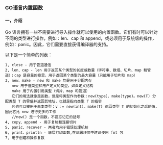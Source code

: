 ### **GO语言内置函数**

#### **一，介绍**

Go 语言拥有一些不需要进行导入操作就可以使用的内置函数。它们有时可以针对不同的类型进行操作，例如：len、cap 和 append，或必须用于系统级的操作，例如：panic。因此，它们需要直接获得编译器的支持。

以下是一个简单的列表：

```
1, close - 用于管道通信
2, len、cap - len 用于返回某个类型的长度或数量（字符串、数组、切片、map 和管道）；cap 是容量的意思，用于返回某个类型的最大容量（只能用于切片和 map）
3, new、make - new 和 make 均是用于分配内存
   new 用于值类型和用户定义的类型，如自定义结构 
   make 用于内置引用类型（切片、map 和管道）
   它们的用法就像是函数，但是将类型作为参数：new(type)、make(type)。new(T) 分配类型 T 的零值并返回其地址，也就是指向类型 T 的指针
   它也可以被用于基本类型：v := new(int)。make(T) 返回类型 T 的初始化之后的值，因此它比 new 进行更多的工作
   //new() 是一个函数，不要忘记它的括号
4, copy、append - 用于复制和连接切片
5, panic、recover - 两者均用于错误处理机制
6, print、println - 底层打印函数,在部署环境中建议使用 fmt 包
7, 用于创建和操作复数
```